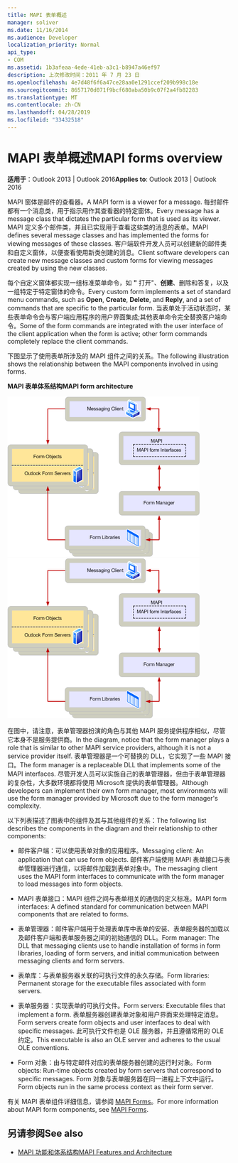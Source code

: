 ```yaml
---
title: MAPI 表单概述
manager: soliver
ms.date: 11/16/2014
ms.audience: Developer
localization_priority: Normal
api_type:
- COM
ms.assetid: 1b3afeaa-4ede-41eb-a3c1-b8947a46ef97
description: 上次修改时间：2011 年 7 月 23 日
ms.openlocfilehash: 4e7d48f6f6a47ce28aa0e1291ccef209b998c18e
ms.sourcegitcommit: 8657170d071f9bcf680aba50b9c07f2a4fb82283
ms.translationtype: MT
ms.contentlocale: zh-CN
ms.lasthandoff: 04/28/2019
ms.locfileid: "33432518"
---
```

# <a name="mapi-forms-overview"></a><span data-ttu-id="bfe6a-103">MAPI 表单概述</span><span class="sxs-lookup"><span data-stu-id="bfe6a-103">MAPI forms overview</span></span>
  
<span data-ttu-id="bfe6a-104">**适用于**：Outlook 2013 | Outlook 2016</span><span class="sxs-lookup"><span data-stu-id="bfe6a-104">**Applies to**: Outlook 2013 | Outlook 2016</span></span> 
  
<span data-ttu-id="bfe6a-105">MAPI 窗体是邮件的查看器。</span><span class="sxs-lookup"><span data-stu-id="bfe6a-105">A MAPI form is a viewer for a message.</span></span> <span data-ttu-id="bfe6a-106">每封邮件都有一个消息类，用于指示用作其查看器的特定窗体。</span><span class="sxs-lookup"><span data-stu-id="bfe6a-106">Every message has a message class that dictates the particular form that is used as its viewer.</span></span> <span data-ttu-id="bfe6a-107">MAPI 定义多个邮件类，并且已实现用于查看这些类的消息的表单。</span><span class="sxs-lookup"><span data-stu-id="bfe6a-107">MAPI defines several message classes and has implemented the forms for viewing messages of these classes.</span></span> <span data-ttu-id="bfe6a-108">客户端软件开发人员可以创建新的邮件类和自定义窗体，以便查看使用新类创建的消息。</span><span class="sxs-lookup"><span data-stu-id="bfe6a-108">Client software developers can create new message classes and custom forms for viewing messages created by using the new classes.</span></span>
  
<span data-ttu-id="bfe6a-109">每个自定义窗体都实现一组标准菜单命令，如 **"** 打开"、**创建**、删除和答复，以及一组特定于特定窗体的命令。</span><span class="sxs-lookup"><span data-stu-id="bfe6a-109">Every custom form implements a set of standard menu commands, such as **Open**, **Create**, **Delete**, and **Reply**, and a set of commands that are specific to the particular form.</span></span> <span data-ttu-id="bfe6a-110">当表单处于活动状态时，某些表单命令会与客户端应用程序的用户界面集成;其他表单命令完全替换客户端命令。</span><span class="sxs-lookup"><span data-stu-id="bfe6a-110">Some of the form commands are integrated with the user interface of the client application when the form is active; other form commands completely replace the client commands.</span></span> 
  
<span data-ttu-id="bfe6a-111">下图显示了使用表单所涉及的 MAPI 组件之间的关系。</span><span class="sxs-lookup"><span data-stu-id="bfe6a-111">The following illustration shows the relationship between the MAPI components involved in using forms.</span></span> 
  
<span data-ttu-id="bfe6a-112">**MAPI 表单体系结构**</span><span class="sxs-lookup"><span data-stu-id="bfe6a-112">**MAPI form architecture**</span></span>
  
<span data-ttu-id="bfe6a-113">![MAPI 表单体系结构](media/forms01.gif "MAPI 表单体系结构")</span><span class="sxs-lookup"><span data-stu-id="bfe6a-113">![MAPI form architecture](media/forms01.gif "MAPI form architecture")</span></span>
  
<span data-ttu-id="bfe6a-114">在图中，请注意，表单管理器扮演的角色与其他 MAPI 服务提供程序相似，尽管它本身不是服务提供商。</span><span class="sxs-lookup"><span data-stu-id="bfe6a-114">In the diagram, notice that the form manager plays a role that is similar to other MAPI service providers, although it is not a service provider itself.</span></span> <span data-ttu-id="bfe6a-115">表单管理器是一个可替换的 DLL，它实现了一些 MAPI 接口。</span><span class="sxs-lookup"><span data-stu-id="bfe6a-115">The form manager is a replaceable DLL that implements some of the MAPI interfaces.</span></span> <span data-ttu-id="bfe6a-116">尽管开发人员可以实施自己的表单管理器，但由于表单管理器的复杂性，大多数环境都将使用 Microsoft 提供的表单管理器。</span><span class="sxs-lookup"><span data-stu-id="bfe6a-116">Although developers can implement their own form manager, most environments will use the form manager provided by Microsoft due to the form manager's complexity.</span></span>
  
<span data-ttu-id="bfe6a-117">以下列表描述了图表中的组件及其与其他组件的关系：</span><span class="sxs-lookup"><span data-stu-id="bfe6a-117">The following list describes the components in the diagram and their relationship to other components:</span></span>
  
- <span data-ttu-id="bfe6a-118">邮件客户端：可以使用表单对象的应用程序。</span><span class="sxs-lookup"><span data-stu-id="bfe6a-118">Messaging client: An application that can use form objects.</span></span> <span data-ttu-id="bfe6a-119">邮件客户端使用 MAPI 表单接口与表单管理器进行通信，以将邮件加载到表单对象中。</span><span class="sxs-lookup"><span data-stu-id="bfe6a-119">The messaging client uses the MAPI form interfaces to communicate with the form manager to load messages into form objects.</span></span>
    
- <span data-ttu-id="bfe6a-120">MAPI 表单接口：MAPI 组件之间与表单相关的通信的定义标准。</span><span class="sxs-lookup"><span data-stu-id="bfe6a-120">MAPI form interfaces: A defined standard for communication between MAPI components that are related to forms.</span></span>
    
- <span data-ttu-id="bfe6a-121">表单管理器：邮件客户端用于处理表单库中表单的安装、表单服务器的加载以及邮件客户端和表单服务器之间的初始通信的 DLL。</span><span class="sxs-lookup"><span data-stu-id="bfe6a-121">Form manager: The DLL that messaging clients use to handle installation of forms in form libraries, loading of form servers, and initial communication between messaging clients and form servers.</span></span>
    
- <span data-ttu-id="bfe6a-122">表单库：与表单服务器关联的可执行文件的永久存储。</span><span class="sxs-lookup"><span data-stu-id="bfe6a-122">Form libraries: Permanent storage for the executable files associated with form servers.</span></span>
    
- <span data-ttu-id="bfe6a-123">表单服务器：实现表单的可执行文件。</span><span class="sxs-lookup"><span data-stu-id="bfe6a-123">Form servers: Executable files that implement a form.</span></span> <span data-ttu-id="bfe6a-124">表单服务器创建表单对象和用户界面来处理特定消息。</span><span class="sxs-lookup"><span data-stu-id="bfe6a-124">Form servers create form objects and user interfaces to deal with specific messages.</span></span> <span data-ttu-id="bfe6a-125">此可执行文件也是 OLE 服务器，并且遵循常用的 OLE 约定。</span><span class="sxs-lookup"><span data-stu-id="bfe6a-125">This executable is also an OLE server and adheres to the usual OLE conventions.</span></span>
    
- <span data-ttu-id="bfe6a-126">Form 对象：由与特定邮件对应的表单服务器创建的运行时对象。</span><span class="sxs-lookup"><span data-stu-id="bfe6a-126">Form objects: Run-time objects created by form servers that correspond to specific messages.</span></span> <span data-ttu-id="bfe6a-127">Form 对象与表单服务器在同一进程上下文中运行。</span><span class="sxs-lookup"><span data-stu-id="bfe6a-127">Form objects run in the same process context as their form server.</span></span>
    
<span data-ttu-id="bfe6a-128">有关 MAPI 表单组件详细信息，请参阅 [MAPI Forms](mapi-forms.md)。</span><span class="sxs-lookup"><span data-stu-id="bfe6a-128">For more information about MAPI form components, see [MAPI Forms](mapi-forms.md).</span></span>
  
## <a name="see-also"></a><span data-ttu-id="bfe6a-129">另请参阅</span><span class="sxs-lookup"><span data-stu-id="bfe6a-129">See also</span></span>

- [<span data-ttu-id="bfe6a-130">MAPI 功能和体系结构</span><span class="sxs-lookup"><span data-stu-id="bfe6a-130">MAPI Features and Architecture</span></span>](mapi-features-and-architecture.md)

